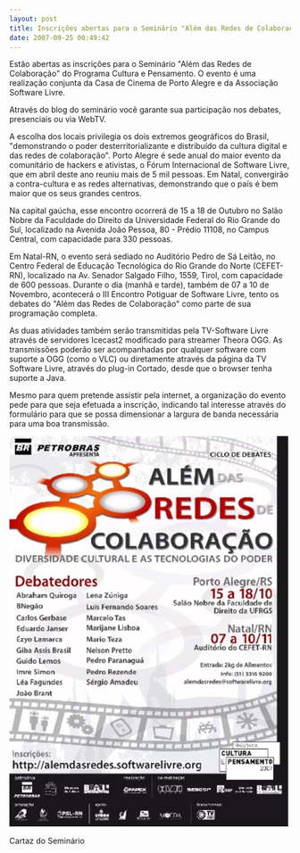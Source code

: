 ```yaml
---
layout: post
title: Inscrições abertas para o Seminário "Além das Redes de Colaboração"
date: 2007-09-25 00:49:42
---
```

Estão abertas as inscrições para o Seminário "Além das Redes de Colaboração" do Programa Cultura e Pensamento. O evento é uma realização conjunta da Casa de Cinema de Porto Alegre e da Associação Software Livre.

Através do blog do seminário você garante sua participação nos debates, presenciais ou via WebTV.

A escolha dos locais privilegia os dois extremos geográficos do Brasil, "demonstrando o poder desterritorializante e distribuído da cultura digital e das redes de colaboração". Porto Alegre é sede anual do maior evento da comunitário de hackers e ativistas, o Fórum Internacional de Software Livre, que em abril deste ano reuniu mais de 5 mil pessoas. Em Natal, convergirão a contra-cultura e as redes alternativas, demonstrando que o país é bem maior que os seus grandes centros.

Na capital gaúcha, esse encontro ocorrerá de 15 a 18 de Outubro no Salão Nobre da Faculdade do Direito da Universidade Federal do Rio Grande do Sul, localizado na Avenida João Pessoa, 80 - Prédio 11108, no Campus Central, com capacidade para 330 pessoas.

Em Natal-RN, o evento será sediado no Auditório Pedro de Sá Leitão, no Centro Federal de Educação Tecnológica do Rio Grande do Norte (CEFET-RN), localizado na Av. Senador Salgado Filho, 1559, Tirol, com capacidade de 600 pessoas. Durante o dia (manhã e tarde), também de 07 a 10 de Novembro, acontecerá o III Encontro Potiguar de Software Livre, tento os debates do "Além das Redes de Colaboração" como parte de sua programação completa.

As duas atividades também serão transmitidas pela TV-Software Livre através de servidores Icecast2 modificado para streamer Theora OGG. As transmissões poderão ser acompanhadas por qualquer software com suporte a OGG (como o VLC) ou diretamente através da página da TV Software Livre, através do plug-in Cortado, desde que o browser tenha suporte a Java.

Mesmo para quem pretende assistir pela internet, a organização do evento pede para que seja efetuada a inscrição, indicando tal interesse através do formulário para que se possa dimensionar a largura de banda necessária para uma boa transmissão.

![](/uploads/alem-cartaz.jpg)

Cartaz do Seminário